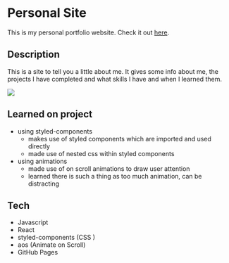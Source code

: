 # Personal Site
This is my personal portfolio website.
Check it out [here](https://zakmcrae.github.io/personal-site/).

## Description
This is a site to tell you a little about me. It gives some info about me, the projects I have completed and what skills I have and when I learned them.

[![](https://i.imgur.com/t7anGzh.png)](https://zakmcrae.github.io/personal-site/)

## Learned on project
- using styled-components
  - makes use of styled components which are imported and used directly
  - made use of nested css within styled components
- using animations
  - made use of on scroll animations to draw user attention
  - learned there is such a thing as too much animation, can be distracting

## Tech
- Javascript
- React
- styled-components (CSS )
- aos (Animate on Scroll)
- GitHub Pages
